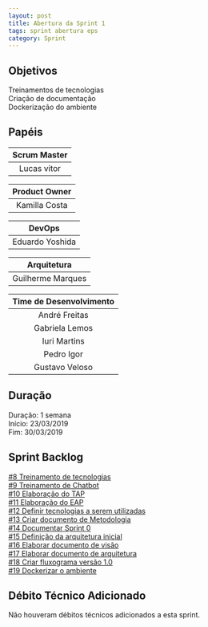```yaml
---
layout: post
title: Abertura da Sprint 1
tags: sprint abertura eps
category: Sprint
---
```


## Objetivos

Treinamentos de tecnologias<br>
Criação de documentação<br>
Dockerização do ambiente

## Papéis

| **Scrum Master**|
|:--:|
|Lucas vitor|

|**Product Owner**|
|:--:|
|Kamilla Costa|

|**DevOps**|
|:--:|
|Eduardo Yoshida|

|**Arquitetura**|
|:--:|
|Guilherme Marques|

| Time de Desenvolvimento |
|:--:|
|André Freitas|
|Gabriela Lemos|
|Iuri Martins|
|Pedro Igor|
|Gustavo Veloso|

## Duração

Duração: 1 semana<br>
Início: 23/03/2019<br>
Fim: 30/03/2019


<!--more-->

## Sprint Backlog

[#8 Treinamento de tecnologias](https://github.com/fga-eps-mds/2019.1-aix/issues/8)<br>
[#9 Treinamento de Chatbot](https://github.com/fga-eps-mds/2019.1-aix/issues/9)<br>
[#10 Elaboração do TAP](https://github.com/fga-eps-mds/2019.1-aix/issues/10)<br>
[#11 Elaboração do EAP](https://github.com/fga-eps-mds/2019.1-aix/issues/11)<br>
[#12 Definir tecnologias a serem utilizadas](https://github.com/fga-eps-mds/2019.1-aix/issues/12)<br>
[#13 Criar documento de Metodologia](https://github.com/fga-eps-mds/2019.1-aix/issues/13)<br>
[#14 Documentar Sprint 0](https://github.com/fga-eps-mds/2019.1-aix/issues/14)<br>
[#15 Definição da arquitetura inicial](https://github.com/fga-eps-mds/2019.1-aix/issues/15)<br>
[#16 Elaborar documento de visão](https://github.com/fga-eps-mds/2019.1-aix/issues/16)<br>
[#17 Elaborar documento de arquitetura](https://github.com/fga-eps-mds/2019.1-aix/issues/17)<br>
[#18 Criar fluxograma versão 1.0](https://github.com/fga-eps-mds/2019.1-aix/issues/18)<br>
[#19 Dockerizar o ambiente](https://github.com/fga-eps-mds/2019.1-aix/issues/19)


## Débito Técnico Adicionado

Não houveram débitos técnicos adicionados a esta sprint.